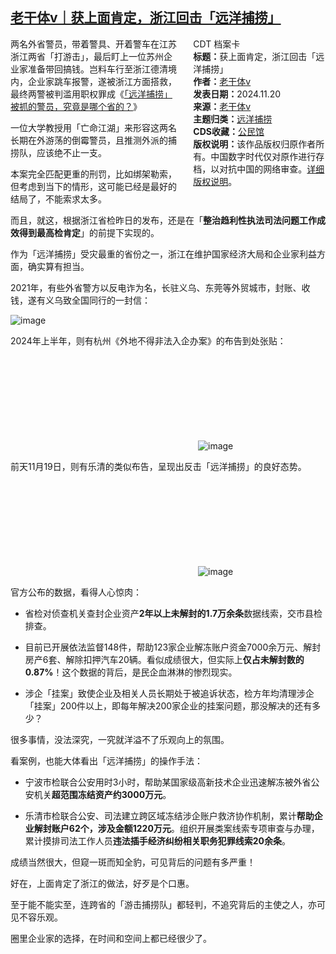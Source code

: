 <!--1732243920000-->
[老干体v｜获上面肯定，浙江回击「远洋捕捞」](https://chinadigitaltimes.net/chinese/713355.html)
------

<div style="width:42%;float:right;padding-left:20px;"><div class="su-spoiler su-spoiler-style-fancy su-spoiler-icon-chevron-circle" data-scroll-offset="0" data-anchor-in-url="no"><div class="su-spoiler-title" tabindex="0" role="button"><span class="su-spoiler-icon"></span>CDT 档案卡</div><div class="su-spoiler-content su-u-clearfix su-u-trim"><strong>标题：</strong>获上面肯定，浙江回击「远洋捕捞」<br><strong>作者：</strong><a href="https://chinadigitaltimes.net/space/老干体v" target="_blank">老干体v</a><br><strong>发表日期：</strong>2024.11.20<br><strong>来源：</strong><a href="https://archive.ph/kz9VG" target="_blank">老干体v</a><br><strong>主题归类：</strong><a href="https://chinadigitaltimes.net/space/远洋捕捞" target="_blank">远洋捕捞</a><br><strong>CDS收藏：</strong><a href="https://chinadigitaltimes.net/space/%E5%85%AC%E6%B0%91%E9%A6%86" target="_blank" rel="noopener">公民馆</a><br><strong>版权说明：</strong>该作品版权归原作者所有。中国数字时代仅对原作进行存档，以对抗中国的网络审查。<a href="https://chinadigitaltimes.net/chinese/copyright">详细版权说明</a>。</div></div></div><p>两名外省警员，带着警具、开着警车在江苏浙江两省「打游击」，最后盯上一位苏州企业家准备带回搞钱。岂料车行至浙江德清境内，企业家跳车报警，遂被浙江方面搭救，最终两警被判滥用职权罪成《<a href="http://mp.weixin.qq.com/s?__biz=Mzg4NjcyNTQ3OA==&amp;mid=2247494859&amp;idx=1&amp;sn=dd70e6335443aa4cac92b4ceb6612212&amp;chksm=cf97e2c2f8e06bd4c488695f1f962b8e5b6ac9624ca6c0eb58bafcb24e09c7a837a862ebabb0&amp;scene=21#wechat_redirect">「远洋捕捞」被抓的警员，究竟是哪个省的？</a>》</p><p>一位大学教授用「亡命江湖」来形容这两名长期在外游荡的倒霉警员，且推测外派的捕捞队，应该绝不止一支。</p><p>本案完全匹配更重的刑罚，比如绑架勒索，但考虑到当下的情形，这可能已经是最好的结局了，不能索求太多。</p><p>而且，就这，根据浙江省检昨日的发布，还是在「<strong>整治趋利性执法司法问题工作成效得到最高检肯定</strong>」的前提下实现的。</p><p>作为「远洋捕捞」受灾最重的省份之一，浙江在维护国家经济大局和企业家利益方面，确实算有担当。</p><p>2021年，有些外省警方以反电诈为名，长驻义乌、东莞等外贸城市，封账、收钱，遂有义乌致全国同行的一封信：</p><p><img decoding="async" src="https://keep.cdt.media/assets/images/9/c/9c5a27dc/2a1a3178.jpeg" alt="image"></p><p>2024年上半年，则有杭州《外地不得非法入企办案》的布告到处张贴：</p><p><img decoding="async" src="data:image/svg+xml,%3Csvg%20xmlns='http://www.w3.org/2000/svg'%20viewBox='0%200%200%200'%3E%3C/svg%3E" alt="image" data-lazy-src="https://keep.cdt.media/assets/images/9/c/9c5a27dc/f08dc4b1.webp"><noscript><img decoding="async" src="https://keep.cdt.media/assets/images/9/c/9c5a27dc/f08dc4b1.webp" alt="image"></noscript></p><p>前天11月19日，则有乐清的类似布告，呈现出反击「远洋捕捞」的良好态势。</p><p><img decoding="async" src="data:image/svg+xml,%3Csvg%20xmlns='http://www.w3.org/2000/svg'%20viewBox='0%200%200%200'%3E%3C/svg%3E" alt="image" data-lazy-src="https://keep.cdt.media/assets/images/9/c/9c5a27dc/72de38fc.jpeg"><noscript><img decoding="async" src="https://keep.cdt.media/assets/images/9/c/9c5a27dc/72de38fc.jpeg" alt="image"></noscript></p><p>官方公布的数据，看得人心惊肉：</p><ul><li><p>省检对侦查机关查封企业资产<strong>2年以上未解封的1.7万余条</strong>数据线索，交市县检排查。</p></li><li><p>目前已开展依法监督148件，帮助123家企业解冻账户资金7000余万元、解封房产6套、解除扣押汽车20辆。看似成绩很大，但实际上<strong>仅占未解封数的0.87%</strong>！这个数据的背后，是民企血淋淋的惨烈现实。</p></li><li><p>涉企「挂案」致使企业及相关人员长期处于被追诉状态，检方年均清理涉企「挂案」200件以上，即每年解决200家企业的挂案问题，那没解决的还有多少？</p></li></ul><p>很多事情，没法深究，一究就洋溢不了乐观向上的氛围。</p><p>看案例，也能大体看出「远洋捕捞」的操作手法：</p><ul><li><p>宁波市检联合公安用时3小时，帮助某国家级高新技术企业迅速解冻被外省公安机关<strong>超范围冻结资产约3000万元</strong>。</p></li><li><p>乐清市检联合公安、司法建立跨区域冻结涉企账户救济协作机制，累计<strong>帮助企业解封账户62个，涉及金额1220万元</strong>。组织开展类案线索专项审查与办理，累计摸排司法工作人员<strong>违法插手经济纠纷相关职务犯罪线索20余条</strong>。</p></li></ul><p>成绩当然很大，但窥一斑而知全豹，可见背后的问题有多严重！</p><p>好在，上面肯定了浙江的做法，好歹是个口惠。</p><p>至于能不能实至，连跨省的「游击捕捞队」都轻判，不追究背后的主使之人，亦可见不容乐观。</p><p>圈里企业家的选择，在时间和空间上都已经很少了。</p><div class="addtoany_share_save_container addtoany_content addtoany_content_bottom"><div class="a2a_kit a2a_kit_size_32 addtoany_list" data-a2a-url="https://chinadigitaltimes.net/chinese/713355.html" data-a2a-title="老干体v｜获上面肯定，浙江回击「远洋捕捞」"><a class="a2a_button_facebook" href="https://www.addtoany.com/add_to/facebook?linkurl=https%3A%2F%2Fchinadigitaltimes.net%2Fchinese%2F713355.html&amp;linkname=%E8%80%81%E5%B9%B2%E4%BD%93v%EF%BD%9C%E8%8E%B7%E4%B8%8A%E9%9D%A2%E8%82%AF%E5%AE%9A%EF%BC%8C%E6%B5%99%E6%B1%9F%E5%9B%9E%E5%87%BB%E3%80%8C%E8%BF%9C%E6%B4%8B%E6%8D%95%E6%8D%9E%E3%80%8D" title="Facebook" rel="nofollow noopener" target="_blank"></a><a class="a2a_button_twitter" href="https://www.addtoany.com/add_to/twitter?linkurl=https%3A%2F%2Fchinadigitaltimes.net%2Fchinese%2F713355.html&amp;linkname=%E8%80%81%E5%B9%B2%E4%BD%93v%EF%BD%9C%E8%8E%B7%E4%B8%8A%E9%9D%A2%E8%82%AF%E5%AE%9A%EF%BC%8C%E6%B5%99%E6%B1%9F%E5%9B%9E%E5%87%BB%E3%80%8C%E8%BF%9C%E6%B4%8B%E6%8D%95%E6%8D%9E%E3%80%8D" title="Twitter" rel="nofollow noopener" target="_blank"></a><a class="a2a_button_telegram" href="https://www.addtoany.com/add_to/telegram?linkurl=https%3A%2F%2Fchinadigitaltimes.net%2Fchinese%2F713355.html&amp;linkname=%E8%80%81%E5%B9%B2%E4%BD%93v%EF%BD%9C%E8%8E%B7%E4%B8%8A%E9%9D%A2%E8%82%AF%E5%AE%9A%EF%BC%8C%E6%B5%99%E6%B1%9F%E5%9B%9E%E5%87%BB%E3%80%8C%E8%BF%9C%E6%B4%8B%E6%8D%95%E6%8D%9E%E3%80%8D" title="Telegram" rel="nofollow noopener" target="_blank"></a><a class="a2a_button_reddit" href="https://www.addtoany.com/add_to/reddit?linkurl=https%3A%2F%2Fchinadigitaltimes.net%2Fchinese%2F713355.html&amp;linkname=%E8%80%81%E5%B9%B2%E4%BD%93v%EF%BD%9C%E8%8E%B7%E4%B8%8A%E9%9D%A2%E8%82%AF%E5%AE%9A%EF%BC%8C%E6%B5%99%E6%B1%9F%E5%9B%9E%E5%87%BB%E3%80%8C%E8%BF%9C%E6%B4%8B%E6%8D%95%E6%8D%9E%E3%80%8D" title="Reddit" rel="nofollow noopener" target="_blank"></a><a class="a2a_button_whatsapp" href="https://www.addtoany.com/add_to/whatsapp?linkurl=https%3A%2F%2Fchinadigitaltimes.net%2Fchinese%2F713355.html&amp;linkname=%E8%80%81%E5%B9%B2%E4%BD%93v%EF%BD%9C%E8%8E%B7%E4%B8%8A%E9%9D%A2%E8%82%AF%E5%AE%9A%EF%BC%8C%E6%B5%99%E6%B1%9F%E5%9B%9E%E5%87%BB%E3%80%8C%E8%BF%9C%E6%B4%8B%E6%8D%95%E6%8D%9E%E3%80%8D" title="WhatsApp" rel="nofollow noopener" target="_blank"></a><a class="a2a_button_email" href="https://www.addtoany.com/add_to/email?linkurl=https%3A%2F%2Fchinadigitaltimes.net%2Fchinese%2F713355.html&amp;linkname=%E8%80%81%E5%B9%B2%E4%BD%93v%EF%BD%9C%E8%8E%B7%E4%B8%8A%E9%9D%A2%E8%82%AF%E5%AE%9A%EF%BC%8C%E6%B5%99%E6%B1%9F%E5%9B%9E%E5%87%BB%E3%80%8C%E8%BF%9C%E6%B4%8B%E6%8D%95%E6%8D%9E%E3%80%8D" title="Email" rel="nofollow noopener" target="_blank"></a><a class="a2a_button_copy_link" href="https://www.addtoany.com/add_to/copy_link?linkurl=https%3A%2F%2Fchinadigitaltimes.net%2Fchinese%2F713355.html&amp;linkname=%E8%80%81%E5%B9%B2%E4%BD%93v%EF%BD%9C%E8%8E%B7%E4%B8%8A%E9%9D%A2%E8%82%AF%E5%AE%9A%EF%BC%8C%E6%B5%99%E6%B1%9F%E5%9B%9E%E5%87%BB%E3%80%8C%E8%BF%9C%E6%B4%8B%E6%8D%95%E6%8D%9E%E3%80%8D" title="Copy Link" rel="nofollow noopener" target="_blank"></a><a class="a2a_dd addtoany_share_save addtoany_share" href="https://www.addtoany.com/share"></a></div></div>

